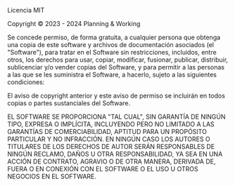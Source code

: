Licencia MIT

Copyright © 2023 - 2024 Planning & Working

Se concede permiso, de forma gratuita, a cualquier persona que obtenga una copia
de este software y archivos de documentación asociados (el "Software"), para tratar
en el Software sin restricciones, incluidos, entre otros, los derechos
para usar, copiar, modificar, fusionar, publicar, distribuir, sublicenciar y/o vender
copias del Software, y para permitir a las personas a las que se les suministra
el Software, a hacerlo, sujeto a las siguientes condiciones:

El aviso de copyright anterior y este aviso de permiso se incluirán en todos
copias o partes sustanciales del Software.

EL SOFTWARE SE PROPORCIONA "TAL CUAL", SIN GARANTÍA DE NINGÚN TIPO, EXPRESA O
IMPLÍCITA, INCLUYENDO PERO NO LIMITADO A LAS GARANTÍAS DE COMERCIABILIDAD,
APTITUD PARA UN PROPÓSITO PARTICULAR Y NO INFRACCIÓN. EN NINGÚN CASO
LOS AUTORES O TITULARES DE LOS DERECHOS DE AUTOR SERÁN RESPONSABLES DE NINGÚN RECLAMO, DAÑOS U OTRA
RESPONSABILIDAD, YA SEA EN UNA ACCIÓN DE CONTRATO, AGRAVIO O DE OTRA MANERA, DERIVADA DE,
FUERA O EN CONEXIÓN CON EL SOFTWARE O EL USO U OTROS NEGOCIOS EN EL
SOFTWARE.